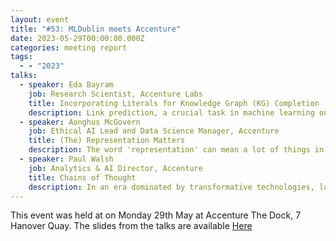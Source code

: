 ```yaml
---
layout: event
title: "#53: MLDublin meets Accenture"
date: 2023-05-29T00:00:00.000Z
categories: meeting report
tags:
  - - "2023"
talks:
  - speaker: Eda Bayram
    job: Research Scientist, Accenture Labs
    title: Incorporating Literals for Knowledge Graph (KG) Completion
    description: Link prediction, a crucial task in machine learning on KGs, involves inferring missing relationships between data entities. Apart from relationships, KGs can also incorporate literals attributed to entities, such as date of birth, gender, and education level for a person type of entity. This talk focuses on attribute prediction task and leveraging existing literals to enhance link prediction task in KGs.
  - speaker: Aonghus McGovern
    job: Ethical AI Lead and Data Science Manager, Accenture
    title: (The) Representation Matters
    description: The word 'representation' can mean a lot of things in Machine Learning. This talk will discuss the concepts of representation in data, model representations and the links between the two.
  - speaker: Paul Walsh
    job: Analytics & AI Director, Accenture
    title: Chains of Thought
    description: In an era dominated by transformative technologies, large language models have emerged as a fascinating breakthrough, revolutionizing the way we interact with information and generating novel possibilities for human creativity and problem-solving. This exciting talk explores the remarkable potential of large language models to unlock chains of thought, paving the way for unprecedented advancements in various domains.
--- 
```

This event was held at on Monday 29th May at Accenture The Dock, 7 Hanover Quay.
The slides from the talks are available [Here](assets/slides/meetup_53/MLDublinMeetsAccenture.pdf)
